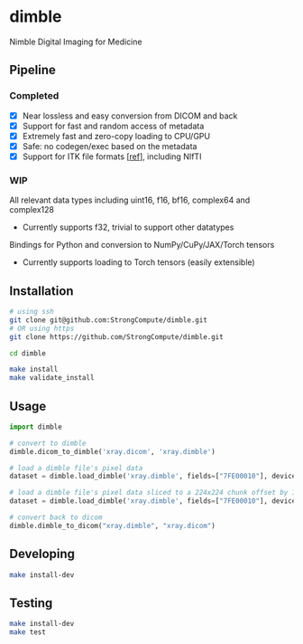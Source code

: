 # dimble

Nimble Digital Imaging for Medicine

## Pipeline

### Completed

- [x] Near lossless and easy conversion from DICOM and back
- [x] Support for fast and random access of metadata
- [x] Extremely fast and zero-copy loading to CPU/GPU
- [x] Safe: no codegen/exec based on the metadata
- [x] Support for ITK file formats [[ref](https://simpleitk.readthedocs.io/en/v1.2.4/Documentation/docs/source/IO.html#images)], including NIfTI

### WIP
All relevant data types including uint16, f16, bf16, complex64 and complex128
- Currently supports f32, trivial to support other datatypes

Bindings for Python and conversion to NumPy/CuPy/JAX/Torch tensors
- Currently supports loading to Torch tensors (easily extensible)


## Installation

```sh
# using ssh
git clone git@github.com:StrongCompute/dimble.git
# OR using https
git clone https://github.com/StrongCompute/dimble.git

cd dimble

make install
make validate_install
```


## Usage

```python
import dimble

# convert to dimble
dimble.dicom_to_dimble('xray.dicom', 'xray.dimble')

# load a dimble file's pixel data
dataset = dimble.load_dimble('xray.dimble', fields=["7FE00010"], device="cpu")

# load a dimble file's pixel data sliced to a 224x224 chunk offset by 100 in each dimension
dataset = dimble.load_dimble('xray.dimble', fields=["7FE00010"], device="cpu", slices=[slice(100,100+224), slice(100,100+224)])

# convert back to dicom
dimble.dimble_to_dicom("xray.dimble", "xray.dicom")
```


## Developing

```sh
make install-dev
```


## Testing

```sh
make install-dev
make test
```
